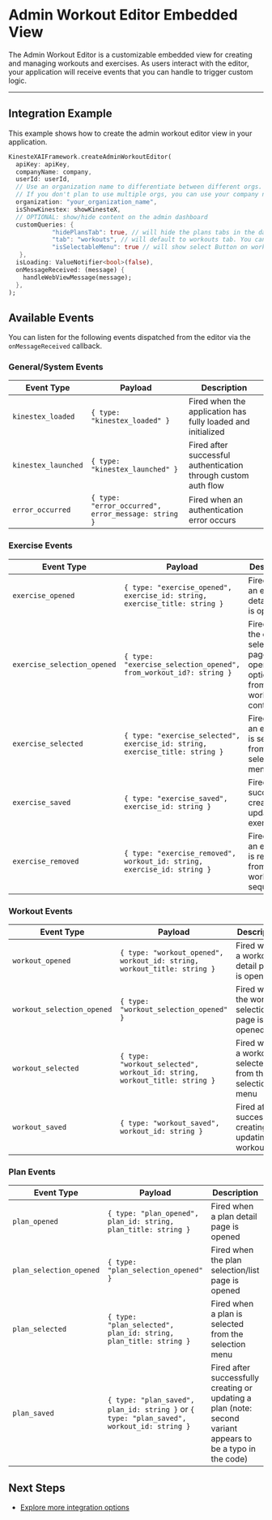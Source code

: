 # Admin Workout Editor Embedded View

The Admin Workout Editor is a customizable embedded view for creating and managing workouts and exercises. As users interact with the editor, your application will receive events that you can handle to trigger custom logic.

---

## Integration Example

This example shows how to create the admin workout editor view in your application.

```dart
KinesteXAIFramework.createAdminWorkoutEditor(
  apiKey: apiKey,
  companyName: company,
  userId: userId,
  // Use an organization name to differentiate between different orgs.
  // If you don't plan to use multiple orgs, you can use your company name.
  organization: "your_organization_name",
  isShowKinestex: showKinesteX,
  // OPTIONAL: show/hide content on the admin dashboard
  customQueries: { 
            "hidePlansTab": true, // will hide the plans tabs in the dashboard
            "tab": "workouts", // will default to workouts tab. You can choose "exercises" or "plans" as well
            "isSelectableMenu": true // will show select Button on workout, exercises, and plans cards, clicking on which will trigger ..._selected event (see below)
   },
  isLoading: ValueNotifier<bool>(false),
  onMessageReceived: (message) {
    handleWebViewMessage(message);
  },
);
```

## Available Events

You can listen for the following events dispatched from the editor via the `onMessageReceived` callback.

### General/System Events

| Event Type | Payload | Description |
|------------|---------|-------------|
| `kinestex_loaded` | `{ type: "kinestex_loaded" }` | Fired when the application has fully loaded and initialized |
| `kinestex_launched` | `{ type: "kinestex_launched" }` | Fired after successful authentication through custom auth flow |
| `error_occurred` | `{ type: "error_occurred", error_message: string }` | Fired when an authentication error occurs |

### Exercise Events

| Event Type | Payload | Description |
|------------|---------|-------------|
| `exercise_opened` | `{ type: "exercise_opened", exercise_id: string, exercise_title: string }` | Fired when an exercise detail page is opened |
| `exercise_selection_opened` | `{ type: "exercise_selection_opened", from_workout_id?: string }` | Fired when the exercise selection/list page is opened, optionally from a workout context |
| `exercise_selected` | `{ type: "exercise_selected", exercise_id: string, exercise_title: string }` | Fired when an exercise is selected from the selection menu |
| `exercise_saved` | `{ type: "exercise_saved", exercise_id: string }` | Fired after successfully creating or updating an exercise |
| `exercise_removed` | `{ type: "exercise_removed", workout_id: string, exercise_id: string }` | Fired when an exercise is removed from a workout sequence |

### Workout Events

| Event Type | Payload | Description |
|------------|---------|-------------|
| `workout_opened` | `{ type: "workout_opened", workout_id: string, workout_title: string }` | Fired when a workout detail page is opened |
| `workout_selection_opened` | `{ type: "workout_selection_opened" }` | Fired when the workout selection/list page is opened |
| `workout_selected` | `{ type: "workout_selected", workout_id: string, workout_title: string }` | Fired when a workout is selected from the selection menu |
| `workout_saved` | `{ type: "workout_saved", workout_id: string }` | Fired after successfully creating or updating a workout |

### Plan Events

| Event Type | Payload | Description |
|------------|---------|-------------|
| `plan_opened` | `{ type: "plan_opened", plan_id: string, plan_title: string }` | Fired when a plan detail page is opened |
| `plan_selection_opened` | `{ type: "plan_selection_opened" }` | Fired when the plan selection/list page is opened |
| `plan_selected` | `{ type: "plan_selected", plan_id: string, plan_title: string }` | Fired when a plan is selected from the selection menu |
| `plan_saved` | `{ type: "plan_saved", plan_id: string }` or `{ type: "plan_saved", workout_id: string }` | Fired after successfully creating or updating a plan (note: second variant appears to be a typo in the code) |


## Next Steps

*   [Explore more integration options](../overview.md)
